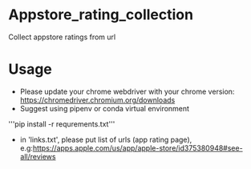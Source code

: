 # Appstore_rating_collection
Collect appstore ratings from url

# Usage
* Please update your chrome webdriver with your chrome version: https://chromedriver.chromium.org/downloads
* Suggest using pipenv or conda virtual environment


'''pip install -r requrements.txt'''


* in 'links.txt', please put list of urls (app rating page), e.g:https://apps.apple.com/us/app/apple-store/id375380948#see-all/reviews 

